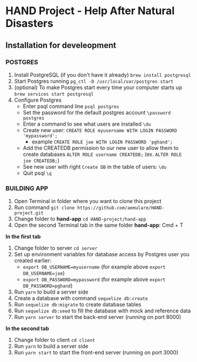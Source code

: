 # HAND Project - Help After Natural Disasters


## Installation for develeopment

### POSTGRES

1. Install PostgreSQL (if you don't have it already) ```brew install postgresql```
2. Start Postgres running ```pg_ctl -D /usr/local/var/postgres start```
3. (optional) To make Postgres start every time your computer starts up ```brew services start postgresql```
4. Configure Postgres
    - Enter psql command line ```psql postgres```
    - Set the password for the default postgres account ```\password postgres```
    - Enter a command to see what users are installed ```\du```
    - Create new user: ```CREATE ROLE myusername WITH LOGIN PASSWORD 'mypassword';```
         - example ```CREATE ROLE joe WITH LOGIN PASSWORD 'pghand';```
    - Add the CREATEDB permission to our new user to allow them to create databases ```ALTER ROLE username CREATEDB;``` (ex. ```ALTER ROLE joe CREATEDB;```)
    - See new user with right `Create DB` in the table of users: ```\du```
    - Quit psql ```\q```


### BUILDING APP

1. Open Terminal in folder where you want to clone this project
2. Run command ```git clone https://github.com/aemulare/HAND-project.git```
3. Change folder to **hand-app** ```cd HAND-project/hand-app```
4. Open the second Terminal tab in the same folder **hand-app**: Cmd + T


**In the first tab**
1. Change folder to server ```cd server```
2. Set up environment variables for database access by Postgres user you created earlier:
    - ```export DB_USERNAME=myusername``` (for example above ```export DB_USERNAME=joe```)
    - ```export DB_PASSWORD=mypassword``` (for example above ```export DB_PASSWORD=pghand```)
3. Run ```yarn``` to build a server side
4. Create a database with command ```sequelize db:create```
5. Run ```sequelize db:migrate``` to create database tables
6. Run ```sequelize db:seed``` to fill the database with mock and reference data
7. Run ```yarn server``` to start the back-end server (running on port 8000)

**In the second tab**
1. Change folder to client ```cd client```
2. Run ```yarn``` to build a server side
3. Run ```yarn start``` to start the front-end server (running on port 3000)
